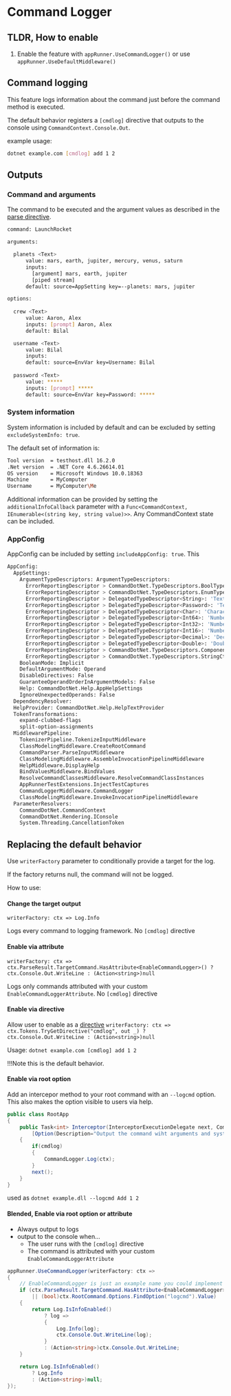 # Command Logger

## TLDR, How to enable 
1. Enable the feature with `appRunner.UseCommandLogger()` or use `appRunner.UseDefaultMiddleware()`

## Command logging

This feature logs information about the command just before the command method is executed.

The default behavior registers a `[cmdlog]` directive that outputs to the console using `CommandContext.Console.Out`.

example usage: 

```bash
dotnet example.com [cmdlog] add 1 2
```

## Outputs

### Command and arguments
The command to be executed and the argument values as described in the [parse directive](../Diagnostics/parse-directive.md).

```bash
command: LaunchRocket

arguments:

  planets <Text>
      value: mars, earth, jupiter, mercury, venus, saturn
      inputs:
        [argument] mars, earth, jupiter
        [piped stream]
      default: source=AppSetting key=--planets: mars, jupiter

options:
  
  crew <Text>
      value: Aaron, Alex
      inputs: [prompt] Aaron, Alex
      default: Bilal

  username <Text>
      value: Bilal
      inputs:
      default: source=EnvVar key=Username: Bilal
  
  password <Text>
      value: *****
      inputs: [prompt] *****
      default: source=EnvVar key=Password: *****
```

### System information

System information is included by default and can be excluded by setting `excludeSystemInfo: true`. 

The default set of information is:

```bash
Tool version  = testhost.dll 16.2.0
.Net version  = .NET Core 4.6.26614.01
OS version    = Microsoft Windows 10.0.18363
Machine       = MyComputer
Username      = MyComputer\Me
```

Additional information can be provided by setting the `additionalInfoCallback` parameter with a 
`Func<CommandContext, IEnumerable<(string key, string value)>>`.  Any CommandContext state can be included.

### AppConfig

AppConfig can be included by setting `includeAppConfig: true`. This

```bash
AppConfig:
  AppSettings:
    ArgumentTypeDescriptors: ArgumentTypeDescriptors:
      ErrorReportingDescriptor > CommandDotNet.TypeDescriptors.BoolTypeDescriptor
      ErrorReportingDescriptor > CommandDotNet.TypeDescriptors.EnumTypeDescriptor
      ErrorReportingDescriptor > DelegatedTypeDescriptor<String>: 'Text'
      ErrorReportingDescriptor > DelegatedTypeDescriptor<Password>: 'Text'
      ErrorReportingDescriptor > DelegatedTypeDescriptor<Char>: 'Character'
      ErrorReportingDescriptor > DelegatedTypeDescriptor<Int64>: 'Number'
      ErrorReportingDescriptor > DelegatedTypeDescriptor<Int32>: 'Number'
      ErrorReportingDescriptor > DelegatedTypeDescriptor<Int16>: 'Number'
      ErrorReportingDescriptor > DelegatedTypeDescriptor<Decimal>: 'Decimal'
      ErrorReportingDescriptor > DelegatedTypeDescriptor<Double>: 'Double'
      ErrorReportingDescriptor > CommandDotNet.TypeDescriptors.ComponentModelTypeDescriptor
      ErrorReportingDescriptor > CommandDotNet.TypeDescriptors.StringCtorTypeDescriptor
    BooleanMode: Implicit
    DefaultArgumentMode: Operand
    DisableDirectives: False
    GuaranteeOperandOrderInArgumentModels: False
    Help: CommandDotNet.Help.AppHelpSettings
    IgnoreUnexpectedOperands: False
  DependencyResolver:
  HelpProvider: CommandDotNet.Help.HelpTextProvider
  TokenTransformations:
    expand-clubbed-flags
    split-option-assignments
  MiddlewarePipeline:
    TokenizerPipeline.TokenizeInputMiddleware
    ClassModelingMiddleware.CreateRootCommand
    CommandParser.ParseInputMiddleware
    ClassModelingMiddleware.AssembleInvocationPipelineMiddleware
    HelpMiddleware.DisplayHelp
    BindValuesMiddleware.BindValues
    ResolveCommandClassesMiddleware.ResolveCommandClassInstances
    AppRunnerTestExtensions.InjectTestCaptures
    CommandLoggerMiddleware.CommandLogger
    ClassModelingMiddleware.InvokeInvocationPipelineMiddleware
  ParameterResolvers:
    CommandDotNet.CommandContext
    CommandDotNet.Rendering.IConsole
    System.Threading.CancellationToken
```

## Replacing the default behavior

Use `writerFactory` parameter to conditionally provide a target for the log. 

If the factory returns null, the command will not be logged.

How to use:

#### Change the target output

`writerFactory: ctx => Log.Info`

Logs every command to logging framework. No `[cmdlog]` directive

#### Enable via attribute

`writerFactory: ctx => ctx.ParseResult.TargetCommand.HasAttribute<EnableCommandLogger>() ? ctx.Console.Out.WriteLine : (Action<string>)null`

Logs only commands attributed with your custom `EnableCommandLoggerAttribute`. No `[cmdlog]` directive

#### Enable via directive 

Allow user to enable as a [directive](../Extensibility/directives.md)
`writerFactory: ctx => ctx.Tokens.TryGetDirective("cmdlog", out _) ? ctx.Console.Out.WriteLine : (Action<string>)null`

Usage: `dotnet example.com [cmdlog] add 1 2`

!!!Note
    this is the default behavior.

#### Enable via root option

Add an intercepor method to your root command with an `--logcmd` option. This also makes the option visible to users via help.

```c#
public class RootApp
{
    public Task<int> Interceptor(InterceptorExecutionDelegate next, CommandContext ctx,
        [Option(Description="Output the command wiht arguments and system info")] bool cmdlog)
    {
        if(cmdlog)
        {
            CommandLogger.Log(ctx);
        }
        next();
    }
}
```

used as `dotnet example.dll --logcmd Add 1 2`

#### Blended, Enable via root option or attribute

* Always output to logs 
* output to the console when... 
    * The user runs with the `[cmdlog]` directive
    * The command is attributed with your custom `EnableCommandLoggerAttribute`

```c#
appRunner.UseCommandLogger(writerFactory: ctx => 
{
    // EnableCommandLogger is just an example name you could implement
    if (ctx.ParseResult.TargetCommand.HasAttribute<EnableCommandLogger>()
        || (bool)ctx.RootCommand.Options.FindOption("logcmd").Value)
    {
        return Log.IsInfoEnabled()
            ? log =>
            {
                Log.Info(log);
                ctx.Console.Out.WriteLine(log);
            }
            : (Action<string>)ctx.Console.Out.WriteLine;
    }

    return Log.IsInfoEnabled()
        ? Log.Info
        : (Action<string>)null;
});
```